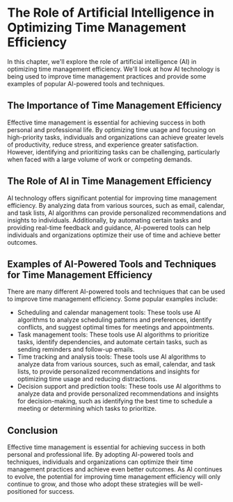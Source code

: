 The Role of Artificial Intelligence in Optimizing Time Management Efficiency
=====================================================================================================

In this chapter, we'll explore the role of artificial intelligence (AI) in optimizing time management efficiency. We'll look at how AI technology is being used to improve time management practices and provide some examples of popular AI-powered tools and techniques.

The Importance of Time Management Efficiency
--------------------------------------------

Effective time management is essential for achieving success in both personal and professional life. By optimizing time usage and focusing on high-priority tasks, individuals and organizations can achieve greater levels of productivity, reduce stress, and experience greater satisfaction. However, identifying and prioritizing tasks can be challenging, particularly when faced with a large volume of work or competing demands.

The Role of AI in Time Management Efficiency
--------------------------------------------

AI technology offers significant potential for improving time management efficiency. By analyzing data from various sources, such as email, calendar, and task lists, AI algorithms can provide personalized recommendations and insights to individuals. Additionally, by automating certain tasks and providing real-time feedback and guidance, AI-powered tools can help individuals and organizations optimize their use of time and achieve better outcomes.

Examples of AI-Powered Tools and Techniques for Time Management Efficiency
--------------------------------------------------------------------------

There are many different AI-powered tools and techniques that can be used to improve time management efficiency. Some popular examples include:

* Scheduling and calendar management tools: These tools use AI algorithms to analyze scheduling patterns and preferences, identify conflicts, and suggest optimal times for meetings and appointments.
* Task management tools: These tools use AI algorithms to prioritize tasks, identify dependencies, and automate certain tasks, such as sending reminders and follow-up emails.
* Time tracking and analysis tools: These tools use AI algorithms to analyze data from various sources, such as email, calendar, and task lists, to provide personalized recommendations and insights for optimizing time usage and reducing distractions.
* Decision support and prediction tools: These tools use AI algorithms to analyze data and provide personalized recommendations and insights for decision-making, such as identifying the best time to schedule a meeting or determining which tasks to prioritize.

Conclusion
----------

Effective time management is essential for achieving success in both personal and professional life. By adopting AI-powered tools and techniques, individuals and organizations can optimize their time management practices and achieve even better outcomes. As AI continues to evolve, the potential for improving time management efficiency will only continue to grow, and those who adopt these strategies will be well-positioned for success.
